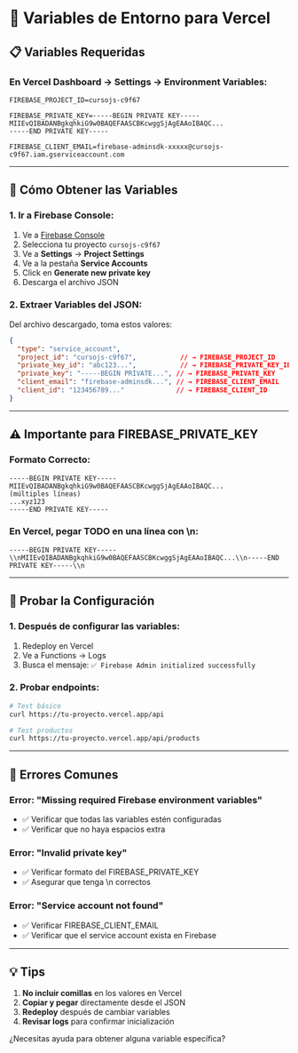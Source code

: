 # 🔐 Variables de Entorno para Vercel

## 📋 **Variables Requeridas**

### **En Vercel Dashboard → Settings → Environment Variables:**

```
FIREBASE_PROJECT_ID=cursojs-c9f67
```

```
FIREBASE_PRIVATE_KEY=-----BEGIN PRIVATE KEY-----
MIIEvQIBADANBgkqhkiG9w0BAQEFAASCBKcwggSjAgEAAoIBAQC...
-----END PRIVATE KEY-----
```

```
FIREBASE_CLIENT_EMAIL=firebase-adminsdk-xxxxx@cursojs-c9f67.iam.gserviceaccount.com
```

---

## 🔧 **Cómo Obtener las Variables**

### **1. Ir a Firebase Console:**
1. Ve a [Firebase Console](https://console.firebase.google.com)
2. Selecciona tu proyecto `cursojs-c9f67`
3. Ve a **Settings** → **Project Settings**
4. Ve a la pestaña **Service Accounts**
5. Click en **Generate new private key**
6. Descarga el archivo JSON

### **2. Extraer Variables del JSON:**
Del archivo descargado, toma estos valores:

```json
{
  "type": "service_account",
  "project_id": "cursojs-c9f67",           // → FIREBASE_PROJECT_ID
  "private_key_id": "abc123...",           // → FIREBASE_PRIVATE_KEY_ID
  "private_key": "-----BEGIN PRIVATE...", // → FIREBASE_PRIVATE_KEY
  "client_email": "firebase-adminsdk...", // → FIREBASE_CLIENT_EMAIL
  "client_id": "123456789..."             // → FIREBASE_CLIENT_ID
}
```

---

## ⚠️ **Importante para FIREBASE_PRIVATE_KEY**

### **Formato Correcto:**
```
-----BEGIN PRIVATE KEY-----
MIIEvQIBADANBgkqhkiG9w0BAQEFAASCBKcwggSjAgEAAoIBAQC...
(múltiples líneas)
...xyz123
-----END PRIVATE KEY-----
```

### **En Vercel, pegar TODO en una línea con \\n:**
```
-----BEGIN PRIVATE KEY-----\\nMIIEvQIBADANBgkqhkiG9w0BAQEFAASCBKcwggSjAgEAAoIBAQC...\\n-----END PRIVATE KEY-----\\n
```

---

## 🧪 **Probar la Configuración**

### **1. Después de configurar las variables:**
1. Redeploy en Vercel
2. Ve a Functions → Logs
3. Busca el mensaje: `✅ Firebase Admin initialized successfully`

### **2. Probar endpoints:**
```bash
# Test básico
curl https://tu-proyecto.vercel.app/api

# Test productos
curl https://tu-proyecto.vercel.app/api/products
```

---

## 🚨 **Errores Comunes**

### **Error: "Missing required Firebase environment variables"**
- ✅ Verificar que todas las variables estén configuradas
- ✅ Verificar que no haya espacios extra

### **Error: "Invalid private key"**
- ✅ Verificar formato del FIREBASE_PRIVATE_KEY
- ✅ Asegurar que tenga \\n correctos

### **Error: "Service account not found"**
- ✅ Verificar FIREBASE_CLIENT_EMAIL
- ✅ Verificar que el service account exista en Firebase

---

## 💡 **Tips**

1. **No incluir comillas** en los valores en Vercel
2. **Copiar y pegar** directamente desde el JSON
3. **Redeploy** después de cambiar variables
4. **Revisar logs** para confirmar inicialización

¿Necesitas ayuda para obtener alguna variable específica? 